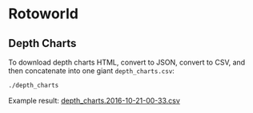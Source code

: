 
# Rotoworld

## Depth Charts

To download depth charts HTML, convert to JSON, convert to CSV, and then concatenate into one giant `depth_charts.csv`:

```bash
./depth_charts
```

Example result: [depth_charts.2016-10-21-00-33.csv](https://github.com/loisaidasam/fantasyfootball/blob/master/rotoworld/depth_charts.2016-10-21-00-33.csv)
